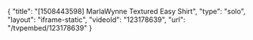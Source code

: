 {
    "title": "[1508443598] MarlaWynne Textured Easy Shirt",
    "type": "solo",
    "layout": "iframe-static",
    "videoId": "123178639",
    "url": "\/tvpembed\/123178639"
}